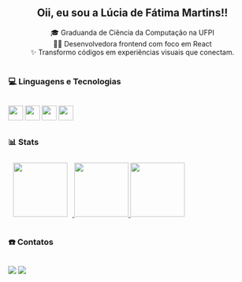 <div align="center">

  ## **Oii, eu sou a Lúcia de Fátima Martins!!** <br>

  <div>
    🎓 Graduanda de Ciência da Computação na UFPI<br>
    👩‍💻 Desenvolvedora frontend com foco em React <br>
    ✨ Transformo códigos em experiências visuais que conectam.
  </div>
  
</div>


# 

### 💻 Linguagens e Tecnologias

<div style="display: inline_block"><br>
  <img height="30em" src="https://img.shields.io/badge/HTML5-E34F26?style=for-the-badge&logo=html5&logoColor=white"/>
  <img height="30em" src="https://img.shields.io/badge/CSS3-1572B6?style=for-the-badge&logo=css3&logoColor=white"/>
  <img height="30em" src="https://img.shields.io/badge/Javascript-20232A?style=for-the-badge&logo=javascript&logoColor=61DAFB"/>
  <img height="30em" src="https://img.shields.io/badge/Git-F05032?style=for-the-badge&logo=git&logoColor=white"/>
</div>
  
##

  ### 📊 Stats
  
<div align="center" style="display: flex;">

  <a href="https://github.com/luciafm">
    <img height="110em" src="https://streak-stats.demolab.com/?user=luciafm&theme=radical" style="margin: 10px;"/>
    <img height="110em" src="https://github-readme-stats.vercel.app/api?username=luciafm&show_icons=true&theme=dracula&include_all_commits=true&count_private=true"/>
    <img height="110em" src="https://github-readme-stats.vercel.app/api/top-langs/?username=luciafm&layout=compact&langs_count=7&theme=dracula"/>
  </a>
  
</div>

 ##
  
### ☎️ Contatos
<div style="display: inline_block"><br>
  <a href = "mailto:luciadfatima.1@gmail.com"><img src="https://img.shields.io/badge/-Gmail-%23333?style=for-the-badge&logo=gmail&logoColor=white" target="_blank"></a>
  <a href="https://www.linkedin.com/in/l%C3%BAcia-de-f%C3%A1tima-martins031/" target="_blank"><img src="https://img.shields.io/badge/-LinkedIn-%230077B5?style=for-the-badge&logo=linkedin&logoColor=white" target="_blank"></a>
</div>
